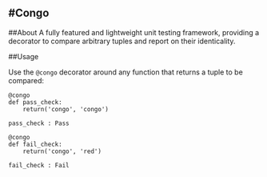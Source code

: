 #Congo
---

##About
A fully featured and lightweight unit testing framework, providing a decorator to compare arbitrary tuples and report on their identicality.

##Usage

Use the `@congo` decorator around any function that returns a tuple to be compared:

```
@congo
def pass_check:
    return('congo', 'congo')
```

`pass_check : Pass`

```
@congo
def fail_check:
    return('congo', 'red')
```

`fail_check : Fail`